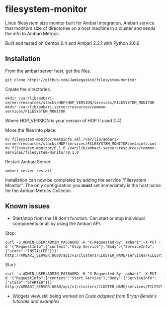 # filesystem-monitor
Linux filesystem size monitor built for Ambari integration. Ambari service that monitors size of directories on a host machine in a cluster and sends the info to Ambari Metrics.

Built and tested on Centos 6.4 and Ambari 2.2.1 with Python 2.6.6

## Installation
From the ambari server host, get the files.
```
git clone https://github.com/Jamiegaskin/filesystem-monitor
```
Create the directories.
```
mkdir /var/lib/ambari-server/resources/stacks/HDP/HDP_VERSION/services/FILESYSTEM_MONITOR
mkdir /var/lib/ambari-server/resources/common-services/FILESYSTEM_MONITOR
```
Where HDP_VERSION is your version of HDP (I used 2.4).

Move the files into place.
```
mv filesystem-monitor/metainfo.xml /var/lib/ambari-server/resources/stacks/HDP/services/FILESYSTEM_MONITOR/metainfo.xml
mv filesystem-monitor/0.1.0 /var/lib/ambari-server/resources/common-services/filesystem-monitor/0.1.0
```

Restart Ambari Server.
```
ambari-server restart
```

Installation can now be completed by adding the service "Filesystem Monitor". The only configuration you **must** set immediately is the host name for the Ambari Metrics Collector.

## Known issues
- Start/stop from the UI don't function. Can start or stop individual components or all by using the Ambari API.

Stop:
``` 
curl -u ADMIN_USER:ADMIN_PASSWORD -H "X-Requested-By: ambari" -X PUT -d '{"RequestInfo":{"context":"Stop Service"},"Body":{"ServiceInfo":{"state":"INSTALLED"}}}' http://AMBARI_SERVER:8080/api/v1/clusters/CLUSTER_NAME/services/FILESYSTEM_MONITOR
```
Start:
``` 
curl -u ADMIN_USER:ADMIN_PASSWORD -H "X-Requested-By: ambari" -X PUT -d '{"RequestInfo":{"context":"Start Service"},"Body":{"ServiceInfo":{"state":"STARTED"}}}' http://AMBARI_SERVER:8080/api/v1/clusters/CLUSTER_NAME/services/FILESYSTEM_MONITOR
```
- Widgets view still being worked on
*Code adapted from Bryan Bende's tutorials and examples*
